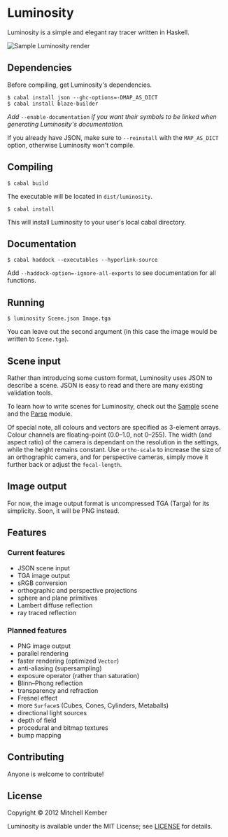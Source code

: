 # Luminosity

Luminosity is a simple and elegant ray tracer written in Haskell.

![Sample Luminosity render](http://i.imgur.com/y1a0A.png)

## Dependencies

Before compiling, get Luminosity's dependencies.

    $ cabal install json --ghc-options=-DMAP_AS_DICT
    $ cabal install blaze-builder

*Add* `--enable-documentation` *if you want their symbols to be linked when generating Luminosity's documentation.*

If you already have JSON, make sure to `--reinstall` with the `MAP_AS_DICT` option, otherwise Luminosity won't compile.

## Compiling

    $ cabal build

The executable will be located in `dist/luminosity`.

    $ cabal install

This will install Luminosity to your user's local cabal directory.

## Documentation

    $ cabal haddock --executables --hyperlink-source

Add `--haddock-option=-ignore-all-exports` to see documentation for all functions.

## Running

    $ luminosity Scene.json Image.tga

You can leave out the second argument (in this case the image would be written to `Scene.tga`).

## Scene input

Rather than introducing some custom format, Luminosity uses JSON to describe a scene. JSON is easy to read and there are many existing validation tools.

To learn how to write scenes for Luminosity, check out the [Sample][] scene and the [Parse][] module.

Of special note, all colours and vectors are specified as 3-element arrays. Colour channels are floating-point (0.0–1.0, not 0–255). The width (and aspect ratio) of the camera is dependant on the resolution in the settings, while the height remains constant. Use `ortho-scale` to increase the size of an orthographic camera, and for perspective cameras, simply move it further back or adjust the `focal-length`.

[Sample]: Sample.json
[Parse]: src/Luminosity/Parse.hs

## Image output

For now, the image output format is uncompressed TGA (Targa) for its simplicity. Soon, it will be PNG instead.

## Features

### Current features

- JSON scene input
- TGA image output
- sRGB conversion
- orthographic and perspective projections
- sphere and plane primitives
- Lambert diffuse reflection
- ray traced reflection

### Planned features

- PNG image output
- parallel rendering
- faster rendering (optimized `Vector`)
- anti-aliasing (supersampling)
- exposure operator (rather than saturation)
- Blinn–Phong reflection
- transparency and refraction
- Fresnel effect
- more `Surface`s (Cubes, Cones, Cylinders, Metaballs)
- directional light sources
- depth of field
- procedural and bitmap textures
- bump mapping

## Contributing

Anyone is welcome to contribute!

## License

Copyright © 2012 Mitchell Kember

Luminosity is available under the MIT License; see [LICENSE](LICENSE.md) for details.
